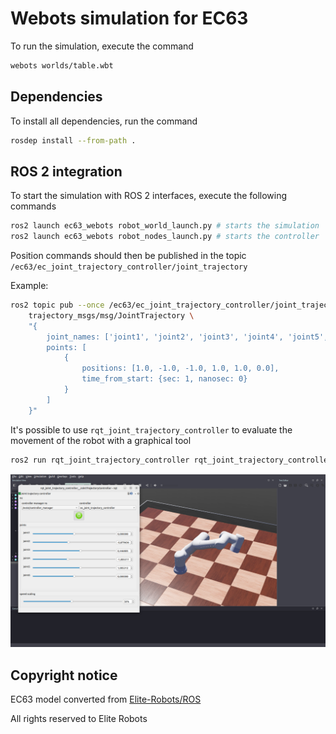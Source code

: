 # Webots simulation for EC63

To run the simulation, execute the command

```bash
webots worlds/table.wbt
```

## Dependencies

To install all dependencies, run the command

```bash
rosdep install --from-path .
```

## ROS 2 integration

To start the simulation with ROS 2 interfaces, execute the following commands

```bash
ros2 launch ec63_webots robot_world_launch.py # starts the simulation
ros2 launch ec63_webots robot_nodes_launch.py # starts the controller
```

Position commands should then be published in the topic `/ec63/ec_joint_trajectory_controller/joint_trajectory`

Example:

```bash
ros2 topic pub --once /ec63/ec_joint_trajectory_controller/joint_trajectory \
    trajectory_msgs/msg/JointTrajectory \
    "{
        joint_names: ['joint1', 'joint2', 'joint3', 'joint4', 'joint5', 'joint6'],
        points: [
            {
                positions: [1.0, -1.0, -1.0, 1.0, 1.0, 0.0], 
                time_from_start: {sec: 1, nanosec: 0}
            }
        ]
    }"
```

It's possible to use `rqt_joint_trajectory_controller` to evaluate the movement of the robot with a graphical tool

```bash
ros2 run rqt_joint_trajectory_controller rqt_joint_trajectory_controller --ros-args --remap /robot_description:=/ec63/robot_description
```

![rqt_tool](./docs/rqt_tool.png)

## Copyright notice

EC63 model converted from [Elite-Robots/ROS](https://github.com/Elite-Robots/ROS)

All rights reserved to Elite Robots
